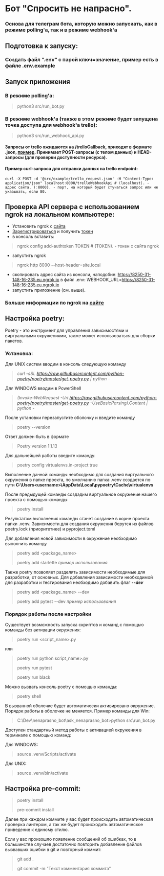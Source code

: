 # Бот "Спросить не напрасно".
### Основа для телеграм бота, которую можно запускать, как в режиме polling'а, так и в режиме webhook'а

## Подготовка к запуску:
### Создать файл ".env" с парой ключ=значение, пример есть в файле .env.example
## Запуск приложения
### В режиме polling'а:
> python3 src/run_bot.py

### В режиме webhook'а (также в этом режиме будет запущена точка доступа для webhook'а trello):
> python3 src/run_webhook_api.py
#### Запросы от trello ожидаются на /trelloCallback, приходят в формате .json, [пример](src/example/trello_request.json). Принимает POST-запросы (с телом данных) и HEAD-запросы (для проверки доступности ресурса).
#### Пример curl-запроса для отправки данных на trello endpoint:
```
curl -X POST -d '@src/example/trello_request.json' -H "Content-Type: application/json" localhost:8000/trelloWebhookApi # (localhost). - адрес сайта. (:8000). - порт, на который будет стучаться запрос или не указывать, если 80.
```
## Проверка API сервера с использованием ngrok на локальном компьютере:
- Установить ngrok с [сайта](https://ngrok.com/download)
- [Зарегистрироваться](https://dashboard.ngrok.com/) и получить [токен](https://dashboard.ngrok.com/get-started/your-authtoken)
- в консоль вставить:
> ngrok config add-authtoken TOKEN  # (TOKEN). - токен с сайта ngrok
- запустить ngrok
> ngrok http 8000 --host-header=site.local
- скопировать адрес сайта из консоли, наподобие: https://8250-31-148-16-235.eu.ngrok.io в файл .env: WEBHOOK_URL=https://8250-31-148-16-235.eu.ngrok.io
- запустить приложение (см. выше).
### Больше информации по ngrok на [сайте](https://ngrok.com/docs/getting-started)


## Настройка poetry:

Poetry - это инструмент для управления зависимостями и виртуальными окружениями,
также может использоваться для сборки пакетов.

### Установка:

Для UNIX систем вводим в консоль следующую команду

> *curl -sSL https://raw.githubusercontent.com/python-poetry/poetry/master/get-poetry.py | python -*

Для WINDOWS вводим в PowerShell

> *(Invoke-WebRequest -Uri https://raw.githubusercontent.com/python-poetry/poetry/master/get-poetry.py -UseBasicParsing).Content | python -*

После установки перезапустите оболочку и введите команду

> poetry --version

Ответ должен быть в формате

> Poetry version 1.1.13

Для дальнейшей работы введите команду:

> poetry config virtualenvs.in-project true

Выполнение данной команды необходимо для создания виртуального окружения в папке проекта,
по умолчанию папка .venv создается по пути **C:\Users\<username>\AppData\Local\pypoetry\Cache\virtualenvs**

После предыдущей команды создадим виртуальное окружение нашего проекта с помощью команды

> poetry install

Результатом выполнения команды станет создание в корне проекта папки .venv.
Зависимости для создания окружения берутся из файлов poetry.lock (приоритетнее) и pyproject.toml

Для добавления новой зависимости в окружение необходимо выполнить команду

> poetry add <package_name>
>
> poetry add starlette *пример использования*

Также poetry позволяет разделять зависимости необходимые для разработки, от основных.
Для добавления зависимости необходимой для разработки и тестирования необходимо добавить флаг ***--dev***

> poetry add <package_name> --dev
>
> poetry add pytest --dev *пример использования*

### Порядок работы после настройки

Существует возможность запуска скриптов и команд с помощью команды без активации окружения:

> poetry run <script_name>.py
>

или

> poetry run python script_name>.py
>
> poetry run pytest
>
> poetry run black

Можно вызвать консоль poetry с помощью команды:

> poetry shell

В вызванной оболочке будет автоматически активировано окружение.
Порядок работы в оболочке не меняется. Пример команды для Win:

> C:\Dev\nenaprasno_bot\ask_nenaprasno_bot>python src\run_bot.py

Доступен стандартный метод работы с активацией окружения в терминале с помощью команд:

Для WINDOWS:

> source .venv/Scripts/activate

Для UNIX:

> source .venv/bin/activate


## Настройка pre-commit:

> poetry install
>
> pre-commit install

Далее при каждом коммите у вас будет происходить автоматическая проверка линтером, а так же будет происходить автоматическое приведение к единому стилю.

Если у вас произошло появление сообщений об ошибках, то в большинстве случаев достаточно повторить добавление файлов вызвавших ошибки в git и повторный коммит:

> git add .
>
> git commit -m "Текст комментария коммита"
